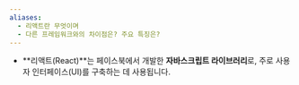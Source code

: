 ```yaml
---
aliases:
  - 리액트란 무엇이며
  - 다른 프레임워크와의 차이점은? 주요 특징은?
---
```

- **리액트(React)**는 페이스북에서 개발한 **자바스크립트 라이브러리**로, 주로 사용자 인터페이스(UI)를 구축하는 데 사용됩니다.